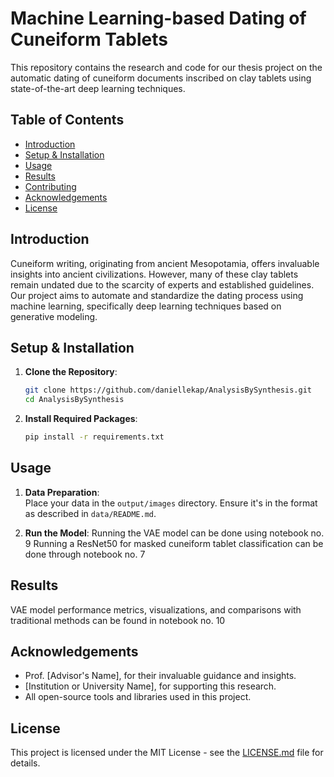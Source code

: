 # Machine Learning-based Dating of Cuneiform Tablets

This repository contains the research and code for our thesis project on the automatic dating of cuneiform documents inscribed on clay tablets using state-of-the-art deep learning techniques.

## Table of Contents

- [Introduction](#introduction)
- [Setup & Installation](#setup--installation)
- [Usage](#usage)
- [Results](#results)
- [Contributing](#contributing)
- [Acknowledgements](#acknowledgements)
- [License](#license)

## Introduction

Cuneiform writing, originating from ancient Mesopotamia, offers invaluable insights into ancient civilizations. However, many of these clay tablets remain undated due to the scarcity of experts and established guidelines. Our project aims to automate and standardize the dating process using machine learning, specifically deep learning techniques based on generative modeling.

## Setup & Installation

1. **Clone the Repository**:
    ```bash
    git clone https://github.com/daniellekap/AnalysisBySynthesis.git
    cd AnalysisBySynthesis
    ```
    
2. **Install Required Packages**:
    ```bash
    pip install -r requirements.txt
    ```

## Usage

1. **Data Preparation**:  
    Place your data in the `output/images` directory. Ensure it's in the format as described in `data/README.md`.

2. **Run the Model**:
    Running the VAE model can be done using notebook no. 9
    Running a ResNet50 for masked cuneiform tablet classification can be done through notebook no. 7

## Results

VAE model performance metrics, visualizations, and comparisons with traditional methods can be found in notebook no. 10

## Acknowledgements

- Prof. [Advisor's Name], for their invaluable guidance and insights.
- [Institution or University Name], for supporting this research.
- All open-source tools and libraries used in this project.

## License

This project is licensed under the MIT License - see the [LICENSE.md](LICENSE.md) file for details.
